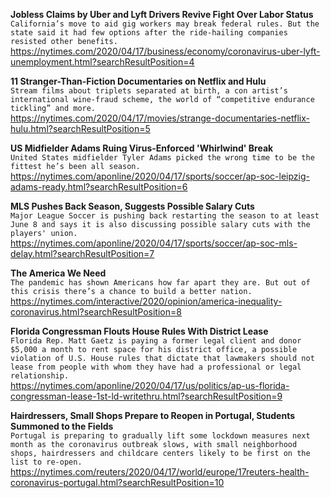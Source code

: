 **Jobless Claims by Uber and Lyft Drivers Revive Fight Over Labor Status**\
`California’s move to aid gig workers may break federal rules. But the state said it had few options after the ride-hailing companies resisted other benefits.`\
https://nytimes.com/2020/04/17/business/economy/coronavirus-uber-lyft-unemployment.html?searchResultPosition=4

**11 Stranger-Than-Fiction Documentaries on Netflix and Hulu**\
`Stream films about triplets separated at birth, a con artist’s international wine-fraud scheme, the world of “competitive endurance tickling” and more.`\
https://nytimes.com/2020/04/17/movies/strange-documentaries-netflix-hulu.html?searchResultPosition=5

**US Midfielder Adams Ruing Virus-Enforced 'Whirlwind' Break**\
`United States midfielder Tyler Adams picked the wrong time to be the fittest he’s been all season.`\
https://nytimes.com/aponline/2020/04/17/sports/soccer/ap-soc-leipzig-adams-ready.html?searchResultPosition=6

**MLS Pushes Back Season, Suggests Possible Salary Cuts**\
`Major League Soccer is pushing back restarting the season to at least June 8 and says it is also discussing possible salary cuts with the players' union. `\
https://nytimes.com/aponline/2020/04/17/sports/soccer/ap-soc-mls-delay.html?searchResultPosition=7

**The America We Need**\
`The pandemic has shown Americans how far apart they are. But out of this crisis there’s a chance to build a better nation.`\
https://nytimes.com/interactive/2020/opinion/america-inequality-coronavirus.html?searchResultPosition=8

**Florida Congressman Flouts House Rules With District Lease**\
`Florida Rep. Matt Gaetz is paying a former legal client and donor $5,000 a month to rent space for his district office, a possible violation of U.S. House rules that dictate that lawmakers should not lease from people with whom they have had a professional or legal relationship. `\
https://nytimes.com/aponline/2020/04/17/us/politics/ap-us-florida-congressman-lease-1st-ld-writethru.html?searchResultPosition=9

**Hairdressers, Small Shops Prepare to Reopen in Portugal, Students Summoned to the Fields**\
`Portugal is preparing to gradually lift some lockdown measures next month as the coronavirus outbreak slows, with small neighborhood shops, hairdressers and childcare centers likely to be first on the list to re-open.`\
https://nytimes.com/reuters/2020/04/17/world/europe/17reuters-health-coronavirus-portugal.html?searchResultPosition=10

